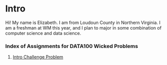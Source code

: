 # Intro

Hi! My name is Elizabeth.  I am from Loudoun County in Northern Virginia.  I am a freshman at WM this year, and I plan to major in some combination of computer science and data science.

### Index of Assignments for DATA100 Wicked Problems 

1. [Intro Challenge Problem](https://elizabethe56.github.io/data100_workshop/ChallengeProblem.html)

